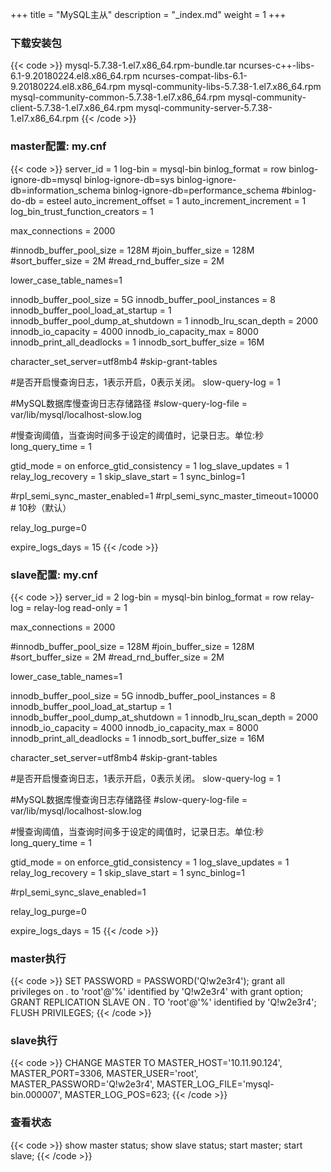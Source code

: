 +++
title = "MySQL主从"
description = "_index.md"
weight = 1
+++

### 下载安装包
{{< code >}}
mysql-5.7.38-1.el7.x86_64.rpm-bundle.tar
ncurses-c++-libs-6.1-9.20180224.el8.x86_64.rpm
ncurses-compat-libs-6.1-9.20180224.el8.x86_64.rpm
mysql-community-libs-5.7.38-1.el7.x86_64.rpm
mysql-community-common-5.7.38-1.el7.x86_64.rpm
mysql-community-client-5.7.38-1.el7.x86_64.rpm
mysql-community-server-5.7.38-1.el7.x86_64.rpm
{{< /code >}}

### master配置: my.cnf
{{< code >}}
server_id = 1
log-bin = mysql-bin
binlog_format = row
binlog-ignore-db=mysql
binlog-ignore-db=sys
binlog-ignore-db=information_schema
binlog-ignore-db=performance_schema
#binlog-do-db = esteel
auto_increment_offset = 1
auto_increment_increment = 1
log_bin_trust_function_creators = 1

max_connections = 2000

#innodb_buffer_pool_size = 128M
#join_buffer_size = 128M
#sort_buffer_size = 2M
#read_rnd_buffer_size = 2M

lower_case_table_names=1

innodb_buffer_pool_size = 5G
innodb_buffer_pool_instances = 8
innodb_buffer_pool_load_at_startup = 1
innodb_buffer_pool_dump_at_shutdown = 1
innodb_lru_scan_depth = 2000
innodb_io_capacity = 4000
innodb_io_capacity_max = 8000
innodb_print_all_deadlocks = 1
innodb_sort_buffer_size = 16M


character_set_server=utf8mb4
#skip-grant-tables

#是否开启慢查询日志，1表示开启，0表示关闭。
slow-query-log = 1

#MySQL数据库慢查询日志存储路径
#slow-query-log-file = var/lib/mysql/localhost-slow.log

#慢查询阈值，当查询时间多于设定的阈值时，记录日志。单位:秒
long_query_time = 1

gtid_mode = on
enforce_gtid_consistency = 1
log_slave_updates = 1
relay_log_recovery = 1
skip_slave_start = 1
sync_binlog=1

#rpl_semi_sync_master_enabled=1
#rpl_semi_sync_master_timeout=10000  # 10秒（默认）

relay_log_purge=0

expire_logs_days = 15
{{< /code >}}

### slave配置: my.cnf
{{< code >}}
server_id = 2
log-bin = mysql-bin
binlog_format = row
relay-log = relay-log
read-only = 1

max_connections = 2000

#innodb_buffer_pool_size = 128M
#join_buffer_size = 128M
#sort_buffer_size = 2M
#read_rnd_buffer_size = 2M

lower_case_table_names=1

innodb_buffer_pool_size = 5G
innodb_buffer_pool_instances = 8
innodb_buffer_pool_load_at_startup = 1
innodb_buffer_pool_dump_at_shutdown = 1
innodb_lru_scan_depth = 2000
innodb_io_capacity = 4000
innodb_io_capacity_max = 8000
innodb_print_all_deadlocks = 1
innodb_sort_buffer_size = 16M


character_set_server=utf8mb4
#skip-grant-tables

#是否开启慢查询日志，1表示开启，0表示关闭。
slow-query-log = 1

#MySQL数据库慢查询日志存储路径
#slow-query-log-file = var/lib/mysql/localhost-slow.log

#慢查询阈值，当查询时间多于设定的阈值时，记录日志。单位:秒
long_query_time = 1

gtid_mode = on
enforce_gtid_consistency = 1
log_slave_updates = 1
relay_log_recovery = 1
skip_slave_start = 1
sync_binlog=1

#rpl_semi_sync_slave_enabled=1

relay_log_purge=0

expire_logs_days = 15
{{< /code >}}

### master执行
{{< code >}}
SET PASSWORD = PASSWORD('Q!w2e3r4');
grant all privileges on *.* to 'root'@'%' identified by 'Q!w2e3r4' with grant option;
GRANT REPLICATION SLAVE ON *.* TO 'root'@'%' identified by 'Q!w2e3r4';
FLUSH PRIVILEGES;
{{< /code >}}

### slave执行
{{< code >}}
CHANGE MASTER TO
MASTER_HOST='10.11.90.124',
MASTER_PORT=3306,
MASTER_USER='root',
MASTER_PASSWORD='Q!w2e3r4',
MASTER_LOG_FILE='mysql-bin.000007',
MASTER_LOG_POS=623;
{{< /code >}}

### 查看状态
{{< code >}}
show master status;
show slave status;
start master;
start slave;
{{< /code >}}
